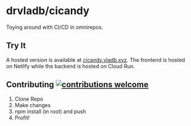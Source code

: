 # drvladb/cicandy

Toying around with CI/CD in omnirepos.

## Try It

A hosted version is available at [cicandy.vladb.xyz](cicandy.vladb.xyz). The frontend is hosted on Netlify while the
backend is hosted on Cloud Run.

## Contributing [![contributions welcome](https://img.shields.io/badge/contributions-welcome-brightgreen.svg?style=flat)](https://github.com/dwyl/esta/issues)

1. Clone Repo
2. Make changes
3. npm install (in root) and push
4. Profit!
